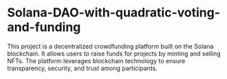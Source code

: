 # Solana-DAO-with-quadratic-voting-and-funding
This project is a decentralized crowdfunding platform built on the Solana blockchain. It allows users to raise funds for projects by minting and selling NFTs. The platform leverages blockchain technology to ensure transparency, security, and trust among participants. 
